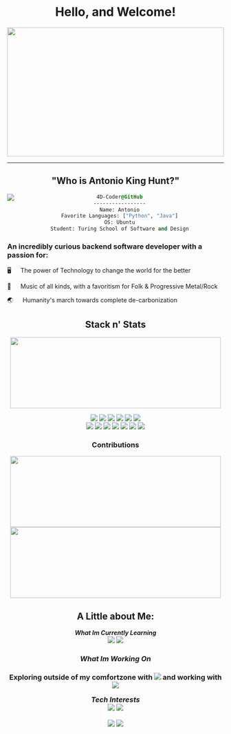 
<div id="header" align="center">
  <h1>
    Hello, and Welcome!
  </h1>
  <img src="https://cdnb.artstation.com/p/assets/images/images/061/410/739/large/niels-bugel-oop-banner2-dav-1-2-1-shopped.jpg?1680722463" width="100%" height="300px"/>
</div>

---
<div align="center">
  <h2>
    "Who is Antonio King Hunt?"
  </h2>
</div>
  <img src="https://cdn.dribbble.com/users/1667691/screenshots/5747547/media/077472f033034a6f55eaaa9df1403ce3.gif" align="left" />
  <div style="display:block;text-align:center"><a href="https://github.com/Eccentrici/">
  
  
  ```css
  4D-Coder@GitHub
  -----------------
  Name: Antonio
  Favorite Languages: ["Python", "Java"]
  OS: Ubuntu
  Student: Turing School of Software and Design
  ```
</div>

<h3> 
  An incredibly curious backend software developer with a passion for:
</h3>
<p> 
  🖥 &emsp; The power of Technology to change the world for the better
</p>
<p> 
  🎼 &emsp; Music of all kinds, with a favoritism for Folk & Progressive Metal/Rock
</p>
<p> 
  🌏 &emsp; Humanity's march towards complete de-carbonization 
</p>

<div id="body" align="center">
  <h2> Stack n' Stats</h2>
  <p>
    <img width="490" height="165" src="https://github-readme-stats.vercel.app/api?username=4D-Coder&theme=radical&show_icons=true&hide_border=false&line_height=20&title_color=f69673&icon_color=1b93c9&show_owner=true"/>
  </p>
  <p>
    <img src="https://img.shields.io/badge/Ruby-CC342D?style=for-the-badge&logo=ruby&logoColor=whitec">
    <img src="https://img.shields.io/badge/Docker-informational?style=for-the-badge&logo=docker&logoColor=white">
    <img src="https://img.shields.io/badge/Ruby_on_Rails-CC0000?style=for-the-badge&logo=ruby-on-rails&logoColor=white">
    <img src="https://img.shields.io/badge/PostgreSQL-316192?style=for-the-badge&logo=postgresql&logoColor=white">
    <img src="https://img.shields.io/badge/json-5E5C5C?style=for-the-badge&logo=json&logoColor=white">
    <img src="https://img.shields.io/badge/HTML5-E34F26?style=for-the-badge&logo=html5&logoColor=whitec"><br>
    <img src="https://img.shields.io/badge/CSS3-1572B6?style=for-the-badge&logo=css3&logoColor=white">
    <img src="https://img.shields.io/badge/Markdown-000000?style=for-the-badge&logo=markdown&logoColor=white">
    <img src="https://img.shields.io/badge/Heroku-430098?style=for-the-badge&logo=heroku&logoColor=white">
    <img src="https://img.shields.io/badge/Miro-F7C922?style=for-the-badge&logo=Miro&logoColor=050036">
    <img src="https://img.shields.io/badge/GitHub-100000?style=for-the-badge&logo=github&logoColor=white">
    <img src="https://img.shields.io/badge/GIT-E44C30?style=for-the-badge&logo=git&logoColor=white"> 
    <img src="https://img.shields.io/badge/Notion-000000?style=for-the-badge&logo=notion&logoColor=white"> 
   </p>
   
   <h3>Contributions</h3>
   <img width="490" height="165" src="https://github-profile-summary-cards.vercel.app/api/cards/profile-details?username=4D-Coder&theme=nord_bright">
   <img width="490" height="165" src="https://github-readme-streak-stats.herokuapp.com/?user=aj-bailey&theme=onedark">
</div>
<div align="center">
<h2>A Little about Me:</h2>
  <p>
    <b><i>What Im Currently Learning</i></b><br>
    <img src="https://img.shields.io/badge/Python-3776AB?style=for-the-badge&logo=python&logoColor=white&style=plastic">
    <img src="https://img.shields.io/badge/Docker-2CA5E0?style=for-the-badge&logo=docker&logoColor=white&style=plastic">
  </p>
  <h3>
    <b><i>What Im Working On</i></b><br>
  <h3>
    <p>
      Exploring outside of my comfortzone with <img src="https://img.shields.io/badge/macOS-000000?style=plasti&logoColor=white&c"> and working with <img src="https://img.shields.io/badge/Ubuntu-E95420?style=for-the-badge&logo=ubuntu&logoColor=white&style=plastic">
    </p>
  </p>
  <p>
    <b><i>Tech Interests</i></b><br>
    <img src="https://img.shields.io/badge/JavaScript-323330?style=for-the-badge&logo=javascript&logoColor=F7DF1E&style=plastic">
    <img src="https://img.shields.io/badge/Amazon_AWS-FF9900?style=for-the-badge&logo=amazonaws&logoColor=white&style=plastic">
  </p>
  <p>
    <img src="https://hits.seeyoufarm.com/api/count/incr/badge.svg?url=https%3A%2F%2Fgithub.com%2Faj-bailey1212%2Fhit-counter">
    <img src="http://views.whatilearened.today/views/github/4D-Coder/views.svg">
  </p>
</div>
